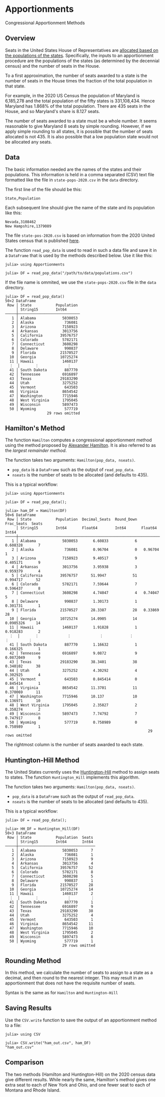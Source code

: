 # Apportionments
Congressional Apportionment Methods

## Overview

Seats in the United States House of Representatives are [allocated based on the populations
of the states](https://en.wikipedia.org/wiki/United_States_congressional_apportionment). 
Specifically, the inputs to an apportionment procedure are the populations
of the states (as determined by the decennial census) and the number of seats in the House. 

To a first approximation, the number of seats awarded to a state is the number of seats in 
the House times the fraction of the total population in that state. 

For example, in the 2020 US Census the population of Maryland is 6,185,278 and the 
total population of the fifty states is 331,108,434. 
Hence Maryland has 1.868% of the total population. There are 435 seats in the House, and so Maryland's share is 8.127 seats. 

The number of seats awarded to a state must be a whole number. It seems reasonable to
give Maryland 8 seats by simple rounding. However, if we apply simple rounding 
to all states, it is possible that the number of seats allocated is not 435. 
It is also possible that a low population state would not be allocated any seats. 

## Data 

The basic information needed are the names of the states and their populations. 
This information is held in a comma separated (CSV) text file formatted like the file 
in `state-pops-2020.csv` in the `data` directory. 

The first line of the file should be this:
```
State,Population
```
Each subsequent line should give the name of the state and its population like this:
```
Nevada,3108462
New Hampshire,1379089
```
The file `state-pos-2020.csv` is based on information from the 2020 United States census 
that is published 
[here](https://www.census.gov/data/tables/2020/dec/2020-apportionment-data.html).

The function `read_pop_data` is used to read in such a data file and save it in 
a `DataFrame` that is used by the methods described below. Use it like this:
```
julia> using Apportionments

julia> DF = read_pop_data("/path/to/data/populations.csv")
```

If the file name is ommited, we use the `state-pops-2020.csv` file in the `data` 
directory.

```
julia> DF = read_pop_data()
50×2 DataFrame
 Row │ State           Population 
     │ String15        Int64      
─────┼────────────────────────────
   1 │ Alabama            5030053
   2 │ Alaska              736081
   3 │ Arizona            7158923
   4 │ Arkansas           3013756
   5 │ California        39576757
   6 │ Colorado           5782171
   7 │ Connecticut        3608298
   8 │ Delaware            990837
   9 │ Florida           21570527
  10 │ Georgia           10725274
  11 │ Hawaii             1460137
  ⋮  │       ⋮             ⋮
  41 │ South Dakota        887770
  42 │ Tennessee          6916897
  43 │ Texas             29183290
  44 │ Utah               3275252
  45 │ Vermont             643503
  46 │ Virginia           8654542
  47 │ Washington         7715946
  48 │ West Virginia      1795045
  49 │ Wisconsin          5897473
  50 │ Wyoming             577719
                   29 rows omitted
```

## Hamilton's Method

The function `Hamilton` computes a congressional apportionment method using 
the method proposed by 
[Alexander Hamilton](https://en.wikipedia.org/wiki/Alexander_Hamilton). 
It is also referred to as the *largest remainder method*. 

The function takes two arguments: `Hamilton(pop_data, nseats)`.
* `pop_data` is a `DataFrame` such as the output of `read_pop_data`.
* `nseats` is the number of seats to be allocated (and defaults to 435).

This is a typical workflow:
```
julia> using Apportionments

julia> DF = read_pop_data();

julia> ham_DF = Hamilton(DF)
50×6 DataFrame
 Row │ State           Population  Decimal_Seats  Round_Down  Frac_Seats  Seats 
     │ String15        Int64       Float64        Int64       Float64     Int64 
─────┼──────────────────────────────────────────────────────────────────────────
   1 │ Alabama            5030053       6.60833            6   0.608328       7
   2 │ Alaska              736081       0.96704            0   0.96704        1
   3 │ Arizona            7158923       9.40517            9   0.405171       9
   4 │ Arkansas           3013756       3.95938            3   0.959379       4
   5 │ California        39576757      51.9947            51   0.994717      52
   6 │ Colorado           5782171       7.59644            7   0.596437       8
   7 │ Connecticut        3608298       4.74047            4   0.74047        5
   8 │ Delaware            990837       1.30173            1   0.301731       1
   9 │ Florida           21570527      28.3387            28   0.33869       28
  10 │ Georgia           10725274      14.0905            14   0.0905326     14
  11 │ Hawaii             1460137       1.91828            1   0.918283       2
  ⋮  │       ⋮             ⋮             ⋮            ⋮           ⋮         ⋮
  41 │ South Dakota        887770       1.16632            1   0.166325       1
  42 │ Tennessee          6916897       9.0872             9   0.0872049      9
  43 │ Texas             29183290      38.3401            38   0.340102      38
  44 │ Utah               3275252       4.30292            4   0.302925       4
  45 │ Vermont             643503       0.845414           0   0.845414       1
  46 │ Virginia           8654542      11.3701            11   0.370069      11
  47 │ Washington         7715946      10.137             10   0.136971      10
  48 │ West Virginia      1795045       2.35827            2   0.358274       2
  49 │ Wisconsin          5897473       7.74792            7   0.747917       8
  50 │ Wyoming             577719       0.758989           0   0.758989       1
                                                                 29 rows omitted
``` 
The rightmost column is the number of seats awarded to each state.


## Huntington-Hill Method

The United States currently uses the 
[Huntington-Hill](https://en.wikipedia.org/wiki/Huntington%E2%80%93Hill_method)
method to assign seats to states. The function
`Huntington_Hill` implements this algorithm. 

The function takes two arguments: `Hamilton(pop_data, nseats)`.
* `pop_data` is a `DataFrame` such as the output of `read_pop_data`.
* `nseats` is the number of seats to be allocated (and defaults to 435).

This is a typical workflow:
```
julia> DF = read_pop_data();

julia> HH_DF = Huntington_Hill(DF)
50×3 DataFrame
 Row │ State           Population  Seats 
     │ String15        Int64       Int64 
─────┼───────────────────────────────────
   1 │ Alabama            5030053      7
   2 │ Alaska              736081      1
   3 │ Arizona            7158923      9
   4 │ Arkansas           3013756      4
   5 │ California        39576757     52
   6 │ Colorado           5782171      8
   7 │ Connecticut        3608298      5
   8 │ Delaware            990837      1
   9 │ Florida           21570527     28
  10 │ Georgia           10725274     14
  11 │ Hawaii             1460137      2
  ⋮  │       ⋮             ⋮         ⋮
  41 │ South Dakota        887770      1
  42 │ Tennessee          6916897      9
  43 │ Texas             29183290     38
  44 │ Utah               3275252      4
  45 │ Vermont             643503      1
  46 │ Virginia           8654542     11
  47 │ Washington         7715946     10
  48 │ West Virginia      1795045      2
  49 │ Wisconsin          5897473      8
  50 │ Wyoming             577719      1
                          29 rows omitted
```

## Rounding Method

In this method, we calculate the number of seats to assign to a state
as a decimal, and then round to the nearest integer. This may result in 
an apportionment that does not have the requisite number of seats. 

Syntax is the same as for `Hamilton` and `Huntington-Hill`

## Saving Results

Use the `CSV.write` function to save the output of an apportionment method
to a file:
```
julia> using CSV

julia> CSV.write("ham_out.csv", ham_DF)
"ham_out.csv"
```

## Comparison

The two methods (Hamilton and Huntington-Hill) on the 2020 census data give
different results. While nearly the same, Hamilton's method gives one 
extra seat to each of New York and Ohio, and one fewer seat to each of
Montana and Rhode Island. 